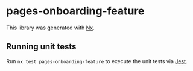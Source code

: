 # pages-onboarding-feature

This library was generated with [Nx](https://nx.dev).

## Running unit tests

Run `nx test pages-onboarding-feature` to execute the unit tests via [Jest](https://jestjs.io).
